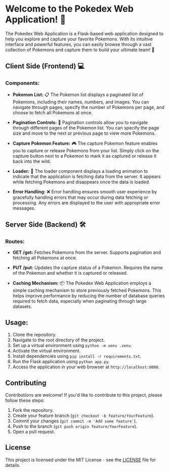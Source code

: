 # Welcome to the Pokedex Web Application! 🌟

The Pokedex Web Application is a Flask-based web application designed to help you explore and capture your favorite Pokemons. With its intuitive interface and powerful features, you can easily browse through a vast collection of Pokemons and capture them to build your ultimate team! 🚀

## Client Side (Frontend) 💻

### Components:

- **Pokemon List:** 📋 The Pokemon list displays a paginated list of Pokemons, including their names, numbers, and images. You can navigate through pages, specify the number of Pokemons per page, and choose to fetch all Pokemons at once.

- **Pagination Controls:** 📄 Pagination controls allow you to navigate through different pages of the Pokemon list. You can specify the page size and move to the next or previous page to view more Pokemons.

- **Capture Pokemon Feature:** 🎮 The capture Pokemon feature enables you to capture or release Pokemons from your list. Simply click on the capture button next to a Pokemon to mark it as captured or release it back into the wild.

- **Loader:** 🔄 The loader component displays a loading animation to indicate that the application is fetching data from the server. It appears while fetching Pokemons and disappears once the data is loaded.

- **Error Handling:** ❌ Error handling ensures smooth user experience by gracefully handling errors that may occur during data fetching or processing. Any errors are displayed to the user with appropriate error messages.

## Server Side (Backend) 🛠️

### Routes:

- **GET /get:** Fetches Pokemons from the server. Supports pagination and fetching all Pokemons at once.

- **PUT /put:** Updates the capture status of a Pokemon. Requires the name of the Pokemon and whether it is captured or released.

- **Caching Mechanism:** 📦 The Pokedex Web Application employs a simple caching mechanism to store previously fetched Pokemons. This helps improve performance by reducing the number of database queries required to fetch data, especially when paginating through large datasets.

## Usage:

1. Clone the repository.
2. Navigate to the root directory of the project.
3. Set up a virtual environment using `python -m venv .venv`.
4. Activate the virtual environment.
5. Install dependencies using `pip install -r requirements.txt`.
6. Run the Flask application using `python app.py`.
7. Access the application in your web browser at `http://localhost:8080`.

## Contributing

Contributions are welcome! If you'd like to contribute to this project, please follow these steps:

1. Fork the repository.
2. Create your feature branch (`git checkout -b feature/YourFeature`).
3. Commit your changes (`git commit -m 'Add some feature'`).
4. Push to the branch (`git push origin feature/YourFeature`).
5. Open a pull request.

## License

This project is licensed under the MIT License - see the [LICENSE](LICENSE) file for details.

